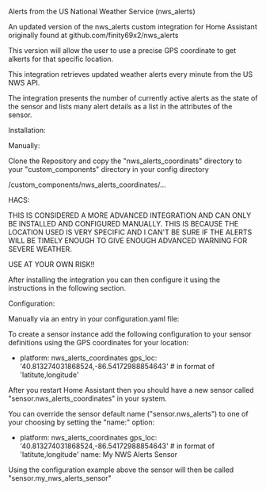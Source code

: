 Alerts from the US National Weather Service (nws_alerts)

An updated version of the nws_alerts custom integration for Home Assistant originally found at github.com/finity69x2/nws_alerts

This version will allow the user to use a precise GPS coordinate to get alkerts for that specific location.

This integration retrieves updated weather alerts every minute from the US NWS API.

The integration presents the number of currently active alerts as the state of the sensor and lists many alert details as a list in the attributes of the sensor.

Installation:

Manually:

Clone the Repository and copy the "nws_alerts_coordinats" directory to your "custom_components" directory in your config directory

<config directory>/custom_components/nws_alerts_coordinates/...

HACS:

THIS IS CONSIDERED A MORE ADVANCED INTEGRATION AND CAN ONLY BE INSTALLED AND CONFIGURED MANUALLY. THIS IS BECAUSE THE LOCATION USED IS VERY SPECIFIC AND I CAN'T BE SURE IF THE ALERTS WILL BE TIMELY ENOUGH TO GIVE ENOUGH ADVANCED WARNING FOR SEVERE WEATHER.
  
USE AT YOUR OWN RISK!!
  
After installing the integration you can then configure it using the instructions in the following section.

Configuration:

Manually via an entry in your configuration.yaml file:

To create a sensor instance add the following configuration to your sensor definitions using the GPS coordinates for your location:

- platform: nws_alerts_coordinates
  gps_loc: '40.813274031868524,-86.54172988854643' # in format of 'latitute,longitude'

After you restart Home Assistant then you should have a new sensor called "sensor.nws_alerts_coordinates" in your system.

You can override the sensor default name ("sensor.nws_alerts") to one of your choosing by setting the "name:" option:

- platform: nws_alerts_coordinates
  gps_loc: '40.813274031868524,-86.54172988854643' # in format of 'latitute,longitude'
  name: My NWS Alerts Sensor

Using the configuration example above the sensor will then be called "sensor.my_nws_alerts_sensor"
